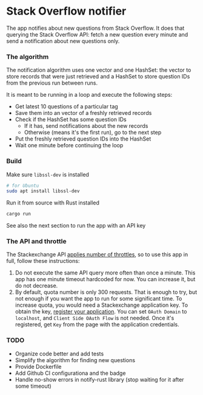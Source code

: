 # Stack Overflow notifier

The app notifies about new questions from Stack Overflow.
It does that querying the Stack Overflow API:
fetch a new question every minute and send a notification
about new questions only.

### The algorithm

The notification algorithm uses one vector and one HashSet:
the vector to store records that were just retrieved and
a HashSet to store question IDs from the previous run between
runs.

It is meant to be running in a loop and execute the following steps:

- Get latest 10 questions of a particular tag
- Save them into an vector of a freshly retrieved records
- Check if the HashSet has some question IDs
    - If it has, send notifications about the new records
    - Otherwise (means it's the first run), go to the next step
- Put the freshly retrieved question IDs into the HashSet
- Wait one minute before continuing the loop

### Build

Make sure `libssl-dev` is installed

```sh
# for Ubuntu
sudo apt install libssl-dev
```

Run it from source with Rust installed

```sh
cargo run
```

See also the next section to run the app with an API key

### The API and throttle

The Stackexchange API
[applies number of throttles](https://api.stackexchange.com/docs/throttle),
so to use this app in full, follow these instructions:

1. Do not execute the same API query more often than once a minute.
   This app has one minute timeout hardcoded for now. You can increase it,
   but do not decrease.
2. By default, quota number is only 300 requests. That is enough to try, but
   not enough if you want the app to run for some significant time.
   To increase quota, you would need a Stackexchange application key.
   To obtain the key,
   [register your application](https://stackapps.com/apps/oauth/register).
   You can set `OAuth Domain` to `localhost`, and `Client Side OAuth Flow`
   is not needed.
   Once it's registered, get `Key` from the page with the application
   credentials.

### TODO

- Organize code better and add tests
- Simplify the algorithm for finding new questions
- Provide Dockerfile
- Add Github CI configurationa and the badge
- Handle no-show errors in notify-rust library (stop waiting for it after some timeout)
